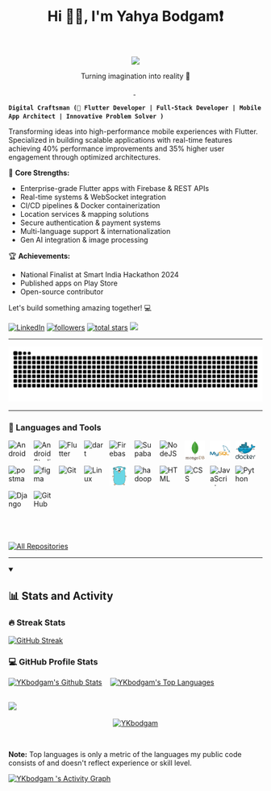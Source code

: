 <h1 align="center"> Hi 👋🏻, I'm Yahya Bodgam❗</h1>

<br />

<p align="center">
<img src="https://i.imgur.com/kdKhgx6.gif" width="200px" align="center">
</p>

<p align="center">Turning imagination into reality 🚀</p>

<p align="center">
    <a href="https://play.google.com/store/apps/dev?id=6621369044650584124"><img alt=""
            src="https://img.shields.io/badge/PlayStore-000?logo=GooglePlay&logoColor=ffffff&style=for-the-badge"
            style="vertical-align:center" />
    </a>
    <a href="https://www.linkedin.com/in/crimsondev"><img alt=""
            src="https://img.shields.io/badge/LinkedIn-000?logo=LinkedIn&logoColor=0A66C2&style=for-the-badge"
            style="vertical-align:center" /></a>
    <a href="https://www.instagram.com/ykbodgam?igsh=a3Z5cjJxNjMzaDJn"><img alt=""
            src="https://img.shields.io/badge/Instagram-000?style=for-the-badge&logo=Instagram&logoColor=E4405F"
            style="vertical-align:center" /></a>
</p>

**`Digital Craftsman (🚀 Flutter Developer | Full-Stack Developer | Mobile App Architect | Innovative Problem Solver
)`**

Transforming ideas into high-performance mobile experiences with Flutter. Specialized in building scalable applications with real-time features achieving 40% performance improvements and 35% higher user engagement through optimized architectures.

🎯 **Core Strengths:**

- Enterprise-grade Flutter apps with Firebase & REST APIs
- Real-time systems & WebSocket integration
- CI/CD pipelines & Docker containerization
- Location services & mapping solutions
- Secure authentication & payment systems
- Multi-language support & internationalization
- Gen AI integration & image processing

🏆 **Achievements:**

- National Finalist at Smart India Hackathon 2024
- Published apps on Play Store
- Open-source contributor

Let's build something amazing together! 💻

<!-- Social icons section -->

<p align="left">
    <a href="www.linkedin.com/in/crimsondev/">
        <img width="29px" alt="LinkedIn" title="LinkedIn" src="https://i.imgur.com/yRpa1dQ.png" /></a>
    <a href="https://github.com/YKbodgam?tab=followers">
        <img alt="followers" title="Follow me on Github"
            src="https://custom-icon-badges.demolab.com/github/followers/YKbodgam?color=236ad3&labelColor=1155ba&style=for-the-badge&logo=person-add&label=Follow&logoColor=white" /></a>
    <a href="https://github.com/YKbodgam?tab=repositories&sort=stargazers">
        <img alt="total stars" title="Total stars on GitHub"
            src="https://custom-icon-badges.demolab.com/github/stars/YKbodgam?color=55960c&style=for-the-badge&labelColor=488207&logo=star" /></a>
    <a href="https://github.com/YKbodgam">
        <img
            src="https://komarev.com/ghpvc/?username=YKbodgam&style=for-the-badge&color=yellow&base=85&abbreviated=true" /></a>

</p>

---

<p align="center">
    <img src="https://github.com/VishwaGauravIn/VishwaGauravIn/blob/output/github-contribution-grid-snake-dark.svg">
</p>

---

### 🧰 Languages and Tools

<div style="display: flex; flex-wrap: wrap; gap: 10px; margin-bottom: 30px;">
    <img alt="Android" width="40" height="40"
        src="https://cdn.jsdelivr.net/gh/devicons/devicon@latest/icons/android/android-original.svg" />
    <img alt="AndroidStudio" width="40" height="40"
        src="https://cdn.jsdelivr.net/gh/devicons/devicon@latest/icons/androidstudio/androidstudio-original.svg" />
    <img alt="Flutter" width="40" height="40"
        src="https://cdn.jsdelivr.net/gh/devicons/devicon@latest/icons/flutter/flutter-original.svg" />
    <img alt="dart" width="40" height="40" src="https://www.vectorlogo.zone/logos/dartlang/dartlang-icon.svg" />
    <img alt="Firebase" width="40" height="40"
        src="https://cdn.jsdelivr.net/gh/devicons/devicon@latest/icons/firebase/firebase-original.svg" />
    <img alt="Supabase" width="40" height="40"
        src="https://cdn.jsdelivr.net/gh/devicons/devicon@latest/icons/supabase/supabase-original.svg" />
    <img alt="NodeJS" width="40" height="40"
        src="https://cdn.jsdelivr.net/gh/devicons/devicon/icons/nodejs/nodejs-original.svg" />
    <img alt="mongodb" width="40" height="40"
        src="https://raw.githubusercontent.com/devicons/devicon/master/icons/mongodb/mongodb-original-wordmark.svg" />
    <img alt="mysql" width="40" height="40"
        src="https://raw.githubusercontent.com/devicons/devicon/master/icons/mysql/mysql-original-wordmark.svg" />
    <img alt="docker" width="40" height="40"
        src="https://raw.githubusercontent.com/devicons/devicon/master/icons/docker/docker-original-wordmark.svg" />
    <img alt="postman" width="40" height="40" src="https://www.vectorlogo.zone/logos/getpostman/getpostman-icon.svg" />
    <img alt="figma" width="40" height="40" src="https://www.vectorlogo.zone/logos/figma/figma-icon.svg" />
    <img alt="Git" width="40" height="40"
        src="https://cdn.jsdelivr.net/gh/devicons/devicon/icons/git/git-original.svg" />
    <img alt="Linux" width="40" height="40"
        src="https://cdn.jsdelivr.net/gh/devicons/devicon/icons/linux/linux-original.svg" />
    <img alt="go" width="40" height="40"
        src="https://raw.githubusercontent.com/devicons/devicon/master/icons/go/go-original.svg" />
    <img alt="hadoop" width="40" height="40"
        src="https://www.vectorlogo.zone/logos/apache_hadoop/apache_hadoop-icon.svg" />
    <img alt="HTML" width="40" height="40"
        src="https://cdn.jsdelivr.net/gh/devicons/devicon/icons/html5/html5-plain.svg" />
    <img alt="CSS" width="40" height="40"
        src="https://cdn.jsdelivr.net/gh/devicons/devicon/icons/css3/css3-plain.svg" />
    <img alt="JavaScript" width="40" height="40"
        src="https://cdn.jsdelivr.net/gh/devicons/devicon/icons/javascript/javascript-plain.svg" />
    <img alt="Python" width="40" height="40"
        src="https://cdn.jsdelivr.net/gh/devicons/devicon/icons/python/python-plain.svg" />
    <img alt="Django" width="40" height="40" src="https://cdn.worldvectorlogo.com/logos/django.svg" />
    <img alt="GitHub" width="40" height="40"
        src="https://cdn.jsdelivr.net/gh/devicons/devicon/icons/github/github-original.svg" />
</div>

<br/>

<a href="https://github.com/YKbodgam?tab=repositories&sort=stargazers"><img alt="All Repositories"
        title="All Repositories"
        src="https://custom-icon-badges.demolab.com/badge/-Click%20Here%20For%20All%20My%20Repos-1F222E?style=for-the-badge&logoColor=white&logo=repo" /></a>

---

<details open>
    <summary>
        <h2>📊 Stats and Activity</h2>
    </summary>

<h3>🔥 Streak Stats</h3>

<p>
        <a href="https://github.com/YKbodgam"><img
                src="https://streak-stats.demolab.com?user=YKbodgam&theme=monokai-metallian&hide_border=true&short_numbers=true"
                alt="GitHub Streak" /></a>
</p>

<h3>💻 GitHub Profile Stats</h3>

<div style="display: flex; gap: 16px; align-items: center;">

<a href="https://github.com/anuraghazra/github-readme-stats">
            <img alt="YKbodgam's Github Stats"
                src="https://denvercoder1-github-readme-stats.vercel.app/api/?username=YKbodgam&show_icons=true&include_all_commits=true&count_private=true&theme=react&hide_border=true&bg_color=1F222E&title_color=F85D7F&icon_color=F8D866"
                height="192px" />
</a>

<a href="https://github.com/anuraghazra/github-readme-stats">
            <img alt="YKbodgam's Top Languages"
                src="https://denvercoder1-github-readme-stats.vercel.app/api/top-langs/?username=YKbodgam&langs_count=8&layout=compact&theme=react&hide_border=true&bg_color=1F222E&title_color=F85D7F&icon_color=F8D866&hide=Jupyter%20Notebook,Roff"
                height="192px" />
</a>
</div>
<br />

![](https://github-contributor-stats.vercel.app/api?username=YKbodgam&limit=5&theme=monokai&combine_all_yearly_contributions=true)

<p align="center">
    <a href="https://github.com/YKbodgam">
            <img src="https://github-profile-trophy.vercel.app/?username=YKbodgam&theme=monokai&title=-Issues,-PullRequest,-Reviews&margin-w=10"
                alt="YKbodgam" />
    </a>
</p>

<br />

<b>Note:</b> Top languages is only a metric of the languages my public code consists of and doesn't reflect experience or skill level.

<a href="https://github.com/ashutosh00710/github-readme-activity-graph"><img alt="YKbodgam 's Activity Graph"
            src="https://github-readme-activity-graph.vercel.app/graph/?username=YKbodgam&bg_color=1F222E&color=F8D866&line=F85D7F&point=FFFFFF&hide_border=true" /></a>

</details>
